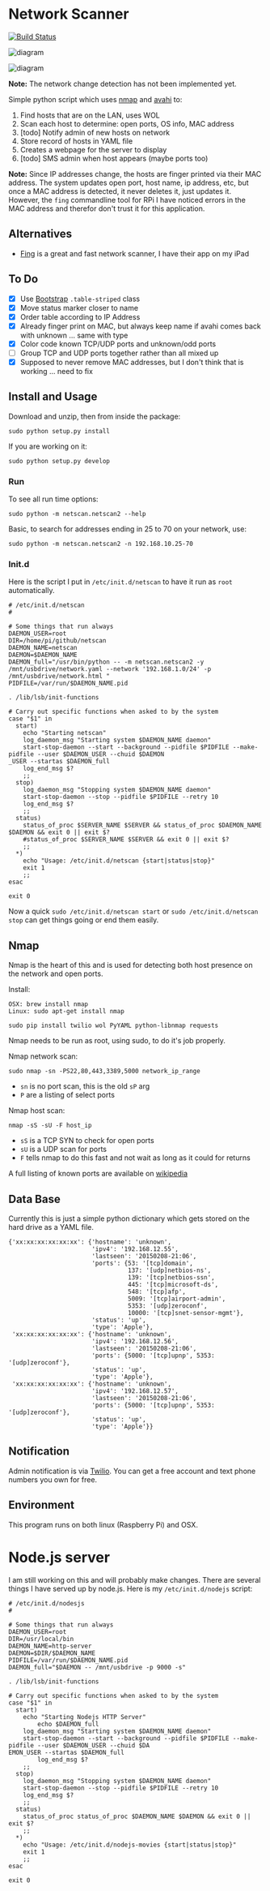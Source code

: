 # Network Scanner

[![Build Status](https://travis-ci.org/walchko/netscan.svg?branch=master)](https://travis-ci.org/walchko/netscan)

![diagram](./pics/netscan.png)

![diagram](./pics/LAN-Scanner-3.jpg)

**Note:** The network change detection has not been implemented yet.

Simple python script which uses [nmap](http://nmap.org) and [avahi](http://www.avahi.org) to:

1. Find hosts that are on the LAN, uses WOL
2. Scan each host to determine: open ports, OS info, MAC address
3. [todo] Notify admin of new hosts on network
4. Store record of hosts in YAML file
5. Creates a webpage for the server to display
6. [todo] SMS admin when host appears (maybe ports too)

**Note:** Since IP addresses change, the hosts are finger printed via their MAC address. The system updates open port, host name, ip address, etc, but once a MAC address is detected, it never deletes it, just updates it. However, the `fing` commandline tool for RPi I have noticed errors in the MAC address and therefor don't trust it for this application.

## Alternatives

* [Fing](http://www.overlooksoft.com/fing) is a great and fast network scanner, I have their app on my iPad

## To Do

* [x] Use [Bootstrap](http://getbootstrap.com) `.table-striped` class
* [x] Move status marker closer to name
* [x] Order table according to IP Address
* [x] Already finger print on MAC, but always keep name if avahi comes back with unknown ... same with type
* [x] Color code known TCP/UDP ports and unknown/odd ports
* [ ] Group TCP and UDP ports together rather than all mixed up
* [x] Supposed to never remove MAC addresses, but I don't think that is working ... need to fix

## Install and Usage

Download and unzip, then from inside the package:

	sudo python setup.py install

If you are working on it:

	sudo python setup.py develop

### Run

To see all run time options:

	sudo python -m netscan.netscan2 --help

Basic, to search for addresses ending in 25 to 70 on your network, use:

	sudo python -m netscan.netscan2 -n 192.168.10.25-70

### Init.d

Here is the script I put in `/etc/init.d/netscan` to have it run as `root` automatically.

	# /etc/init.d/netscan
	#

	# Some things that run always
	DAEMON_USER=root
	DIR=/home/pi/github/netscan
	DAEMON_NAME=netscan
	DAEMON=$DAEMON_NAME
	DAEMON_full="/usr/bin/python -- -m netscan.netscan2 -y /mnt/usbdrive/network.yaml --network '192.168.1.0/24' -p 
	/mnt/usbdrive/network.html "
	PIDFILE=/var/run/$DAEMON_NAME.pid

	. /lib/lsb/init-functions

	# Carry out specific functions when asked to by the system
	case "$1" in
	  start)
		echo "Starting netscan"
		log_daemon_msg "Starting system $DAEMON_NAME daemon"
		start-stop-daemon --start --background --pidfile $PIDFILE --make-pidfile --user $DAEMON_USER --chuid $DAEMON
	_USER --startas $DAEMON_full 
		log_end_msg $?
		;;
	  stop)
		log_daemon_msg "Stopping system $DAEMON_NAME daemon"
		start-stop-daemon --stop --pidfile $PIDFILE --retry 10
		log_end_msg $?
		;;
	  status)
		status_of_proc $SERVER_NAME $SERVER && status_of_proc $DAEMON_NAME $DAEMON && exit 0 || exit $?
		#status_of_proc $SERVER_NAME $SERVER && exit 0 || exit $?    
		;;
	  *)
		echo "Usage: /etc/init.d/netscan {start|status|stop}"
		exit 1
		;;
	esac

	exit 0

Now a quick `sudo /etc/init.d/netscan start` or `sudo /etc/init.d/netscan stop` can get things going or end them easily.

## Nmap

Nmap is the heart of this and is used for detecting both host presence on the network and open ports.

Install:

	OSX: brew install nmap
	Linux: sudo apt-get install nmap

	sudo pip install twilio wol PyYAML python-libnmap requests

Nmap needs to be run as root, using sudo, to do it's job properly.

Nmap network scan:

	sudo nmap -sn -PS22,80,443,3389,5000 network_ip_range

* `sn` is no port scan, this is the old `sP` arg
* `P` are a listing of select ports

Nmap host scan:

	nmap -sS -sU -F host_ip

* `sS` is a TCP SYN to check for open ports
* `sU` is a UDP scan for ports
* `F`  tells nmap to do this fast and not wait as long as it could for returns 

A full listing of known ports are available on [wikipedia](http://en.wikipedia.org/wiki/List_of_TCP_and_UDP_port_numbers)

## Data Base

Currently this is just a simple python dictionary which gets stored on the hard drive as a YAML file.

	{'xx:xx:xx:xx:xx:xx': {'hostname': 'unknown',
						   'ipv4': '192.168.12.55',
						   'lastseen': '20150208-21:06',
						   'ports': {53: '[tcp]domain',
									 137: '[udp]netbios-ns',
									 139: '[tcp]netbios-ssn',
									 445: '[tcp]microsoft-ds',
									 548: '[tcp]afp',
									 5009: '[tcp]airport-admin',
									 5353: '[udp]zeroconf',
									 10000: '[tcp]snet-sensor-mgmt'},
						   'status': 'up',
						   'type': 'Apple'},
	 'xx:xx:xx:xx:xx:xx': {'hostname': 'unknown',
						   'ipv4': '192.168.12.56',
						   'lastseen': '20150208-21:06',
						   'ports': {5000: '[tcp]upnp', 5353: '[udp]zeroconf'},
						   'status': 'up',
						   'type': 'Apple'},
	 'xx:xx:xx:xx:xx:xx': {'hostname': 'unknown',
						   'ipv4': '192.168.12.57',
						   'lastseen': '20150208-21:06',
						   'ports': {5000: '[tcp]upnp', 5353: '[udp]zeroconf'},
						   'status': 'up',
						   'type': 'Apple'}}


## Notification

Admin notification is via [Twilio](https://www.twilio.com/sms). You can get a free account and text phone numbers you own for free.

## Environment

This program runs on both linux (Raspberry Pi) and OSX.

# Node.js server

I am still working on this and will probably make changes. There are several things I have served up by node.js. Here is my `/etc/init.d/nodejs` script:

	# /etc/init.d/nodesjs
	#

	# Some things that run always
	DAEMON_USER=root
	DIR=/usr/local/bin
	DAEMON_NAME=http-server
	DAEMON=$DIR/$DAEMON_NAME
	PIDFILE=/var/run/$DAEMON_NAME.pid
	DAEMON_full="$DAEMON -- /mnt/usbdrive -p 9000 -s"

	. /lib/lsb/init-functions

	# Carry out specific functions when asked to by the system
	case "$1" in
	  start)
		echo "Starting Nodejs HTTP Server"
			echo $DAEMON_full
		log_daemon_msg "Starting system $DAEMON_NAME daemon"
		start-stop-daemon --start --background --pidfile $PIDFILE --make-pidfile --user $DAEMON_USER --chuid $DA
	EMON_USER --startas $DAEMON_full
			log_end_msg $?
		;;
	  stop)
		log_daemon_msg "Stopping system $DAEMON_NAME daemon"
		start-stop-daemon --stop --pidfile $PIDFILE --retry 10
		log_end_msg $?
		;;
	  status)
		status_of_proc status_of_proc $DAEMON_NAME $DAEMON && exit 0 || exit $?
		;;
	  *)
		echo "Usage: /etc/init.d/nodejs-movies {start|status|stop}"
		exit 1
		;;
	esac

	exit 0
